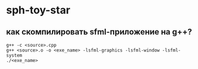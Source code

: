 # sph-toy-star

## как скомпилировать sfml-приложение на g++?

	g++ -c <source>.cpp
	g++ <source>.o -o <exe_name> -lsfml-graphics -lsfml-window -lsfml-system
	./<exe_name>

